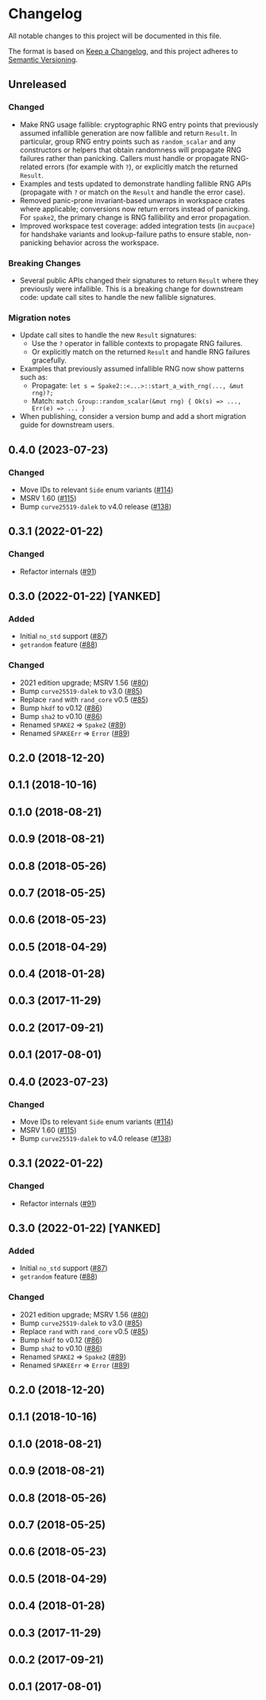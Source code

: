# Changelog
All notable changes to this project will be documented in this file.

The format is based on [Keep a Changelog](https://keepachangelog.com/en/1.0.0/),
and this project adheres to [Semantic Versioning](https://semver.org/spec/v2.0.0/).

## Unreleased
### Changed
- Make RNG usage fallible: cryptographic RNG entry points that previously assumed infallible generation are now fallible and return `Result`. In particular, group RNG entry points such as `random_scalar` and any constructors or helpers that obtain randomness will propagate RNG failures rather than panicking. Callers must handle or propagate RNG-related errors (for example with `?`), or explicitly match the returned `Result`.
- Examples and tests updated to demonstrate handling fallible RNG APIs (propagate with `?` or match on the `Result` and handle the error case).
- Removed panic-prone invariant-based unwraps in workspace crates where applicable; conversions now return errors instead of panicking. For `spake2`, the primary change is RNG fallibility and error propagation.
- Improved workspace test coverage: added integration tests (in `aucpace`) for handshake variants and lookup-failure paths to ensure stable, non-panicking behavior across the workspace.

### Breaking Changes
- Several public APIs changed their signatures to return `Result` where they previously were infallible. This is a breaking change for downstream code: update call sites to handle the new fallible signatures.

### Migration notes
- Update call sites to handle the new `Result` signatures:
  - Use the `?` operator in fallible contexts to propagate RNG failures.
  - Or explicitly match on the returned `Result` and handle RNG failures gracefully.
- Examples that previously assumed infallible RNG now show patterns such as:
  - Propagate: `let s = Spake2::<...>::start_a_with_rng(..., &mut rng)?;`
  - Match: `match Group::random_scalar(&mut rng) { Ok(s) => ..., Err(e) => ... }`
- When publishing, consider a version bump and add a short migration guide for downstream users.

## 0.4.0 (2023-07-23)
### Changed
- Move IDs to relevant `Side` enum variants ([#114])
- MSRV 1.60 ([#115])
- Bump `curve25519-dalek` to v4.0 release ([#138])

[#114]: https://github.com/RustCrypto/PAKEs/pull/114
[#115]: https://github.com/RustCrypto/PAKEs/pull/115
[#138]: https://github.com/RustCrypto/PAKEs/pull/138

## 0.3.1 (2022-01-22)
### Changed
- Refactor internals ([#91])

[#91]: https://github.com/RustCrypto/PAKEs/pull/91

## 0.3.0 (2022-01-22) [YANKED]
### Added
- Initial `no_std` support ([#87])
- `getrandom` feature ([#88])

### Changed
- 2021 edition upgrade; MSRV 1.56 ([#80])
- Bump `curve25519-dalek` to v3.0  ([#85])
- Replace `rand` with `rand_core` v0.5 ([#85])
- Bump `hkdf` to v0.12 ([#86])
- Bump `sha2` to v0.10 ([#86])
- Renamed `SPAKE2` => `Spake2` ([#89])
- Renamed `SPAKEErr` => `Error` ([#89])

[#80]: https://github.com/RustCrypto/PAKEs/pull/80
[#85]: https://github.com/RustCrypto/PAKEs/pull/85
[#86]: https://github.com/RustCrypto/PAKEs/pull/86
[#87]: https://github.com/RustCrypto/PAKEs/pull/87
[#88]: https://github.com/RustCrypto/PAKEs/pull/88
[#89]: https://github.com/RustCrypto/PAKEs/pull/89

## 0.2.0 (2018-12-20)

## 0.1.1 (2018-10-16)

## 0.1.0 (2018-08-21)

## 0.0.9 (2018-08-21)

## 0.0.8 (2018-05-26)

## 0.0.7 (2018-05-25)

## 0.0.6 (2018-05-23)

## 0.0.5 (2018-04-29)

## 0.0.4 (2018-01-28)

## 0.0.3 (2017-11-29)

## 0.0.2 (2017-09-21)

## 0.0.1 (2017-08-01)

## 0.4.0 (2023-07-23)
### Changed
- Move IDs to relevant `Side` enum variants ([#114])
- MSRV 1.60 ([#115])
- Bump `curve25519-dalek` to v4.0 release ([#138])

[#114]: https://github.com/RustCrypto/PAKEs/pull/114
[#115]: https://github.com/RustCrypto/PAKEs/pull/115
[#138]: https://github.com/RustCrypto/PAKEs/pull/138

## 0.3.1 (2022-01-22)
### Changed
- Refactor internals ([#91])

[#91]: https://github.com/RustCrypto/PAKEs/pull/91

## 0.3.0 (2022-01-22) [YANKED]
### Added
- Initial `no_std` support ([#87])
- `getrandom` feature ([#88])

### Changed
- 2021 edition upgrade; MSRV 1.56 ([#80])
- Bump `curve25519-dalek` to v3.0  ([#85])
- Replace `rand` with `rand_core` v0.5 ([#85])
- Bump `hkdf` to v0.12 ([#86])
- Bump `sha2` to v0.10 ([#86])
- Renamed `SPAKE2` => `Spake2` ([#89])
- Renamed `SPAKEErr` => `Error` ([#89])

[#80]: https://github.com/RustCrypto/PAKEs/pull/80
[#85]: https://github.com/RustCrypto/PAKEs/pull/85
[#86]: https://github.com/RustCrypto/PAKEs/pull/86
[#87]: https://github.com/RustCrypto/PAKEs/pull/87
[#88]: https://github.com/RustCrypto/PAKEs/pull/88
[#89]: https://github.com/RustCrypto/PAKEs/pull/89

## 0.2.0 (2018-12-20)

## 0.1.1 (2018-10-16)

## 0.1.0 (2018-08-21)

## 0.0.9 (2018-08-21)

## 0.0.8 (2018-05-26)

## 0.0.7 (2018-05-25)

## 0.0.6 (2018-05-23)

## 0.0.5 (2018-04-29)

## 0.0.4 (2018-01-28)

## 0.0.3 (2017-11-29)

## 0.0.2 (2017-09-21)

## 0.0.1 (2017-08-01)
